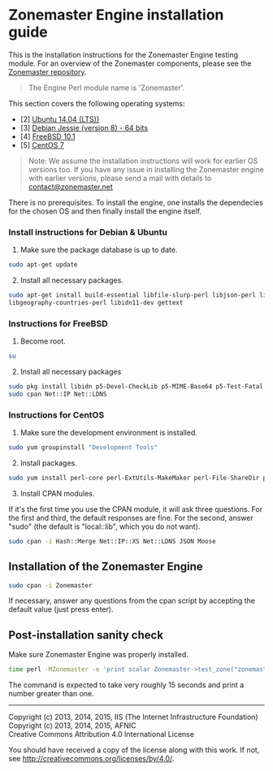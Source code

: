 # Zonemaster Engine installation guide

This is the installation instructions for the Zonemaster Engine testing
module. For an overview of the Zonemaster components, please see the
[Zonemaster repository](https://github.com/dotse/zonemaster).

>
> The Engine Perl module name is 'Zonemaster'.
>


This section covers the following operating systems:

 * [2] <a href="#Debian">Ubuntu 14.04 (LTS))</a>
 * [3] <a href="#Debian">Debian Jessie (version 8) - 64 bits</a>
 * [4] <a href="#FreeBSD">FreeBSD 10.1</a>
 * [5] <a href="#CentOS">CentOS 7 </a>

>
> Note: We assume the installation instructions will work for earlier OS
> versions too. If you have any issue in installing the Zonemaster engine with
> earlier versions, please send a mail with details to contact@zonemaster.net
>

There is no prerequisites. To install the engine, one installs the dependecies
for the chosen OS and then finally install the engine itself.

### <a name="Debian"></a> Install instructions for Debian & Ubuntu

1) Make sure the package database is up to date.

```sh
sudo apt-get update
```

2) Install all necessary packages.

```sh
sudo apt-get install build-essential libfile-slurp-perl libjson-perl liblist-moreutils-perl libio-socket-inet6-perl libmodule-find-perl libmoose-perl libfile-sharedir-perl libhash-merge-perl libreadonly-perl libmail-rfc822-address-perl libintl-xs-perl libssl-dev libdevel-checklib-perl libtest-fatal-perl libtie-simple-perl libio-capture-perl
libgeography-countries-perl libidn11-dev gettext
```


### <a name="FreeBSD"></a> Instructions for FreeBSD 

1) Become root.

```sh
su
```

2) Install all necessary packages

```sh
sudo pkg install libidn p5-Devel-CheckLib p5-MIME-Base64 p5-Test-Fatal p5-JSON-PP p5-IO-Socket-INET6 p5-Moose p5-Module-Find p5-JSON p5-File-ShareDir p5-File-Slurp p5-Mail-RFC822-Address p5-Hash-Merge p5-Time-HiRes p5-Locale-libintl p5-Readonly-XS p5-Tie-Simple p5-Math-BigInt p5-IP-Country p5-IO-Capture p5-List-MoreUtils
sudo cpan Net::IP Net::LDNS
```


### <a name="CentOS"></a> Instructions for CentOS 

1) Make sure the development environment is installed.

```sh
sudo yum groupinstall "Development Tools"
```

2) Install packages.

```sh
sudo yum install perl-core perl-ExtUtils-MakeMaker perl-File-ShareDir perl-File-Slurp perl-IO-Socket-INET6 perl-JSON perl-List-MoreUtils perl-Readonly perl-Time-HiRes perl-YAML libidn-devel perl-libintl perl-Devel-CheckLib openssl-devel perl-Test-Fatal
```

3) Install CPAN modules.

If it's the first time you use the CPAN module, it will ask three questions.
For the first and third, the default responses are fine. For the second, answer
"sudo" (the default is "local::lib", which you do not want).

```sh
sudo cpan -i Hash::Merge Net::IP::XS Net::LDNS JSON Moose
```

## Installation of the Zonemaster Engine

```sh
sudo cpan -i Zonemaster
```

If necessary, answer any questions from the cpan script by accepting the default value (just press enter).


## Post-installation sanity check

Make sure Zonemaster Engine was properly installed.

```sh
time perl -MZonemaster -e 'print scalar Zonemaster->test_zone("zonemaster.net"), "\n"'
```

The command is expected to take very roughly 15 seconds and print a number
greater than one.



-------

Copyright (c) 2013, 2014, 2015, IIS (The Internet Infrastructure Foundation)  
Copyright (c) 2013, 2014, 2015, AFNIC  
Creative Commons Attribution 4.0 International License

You should have received a copy of the license along with this
work.  If not, see <http://creativecommons.org/licenses/by/4.0/>.

